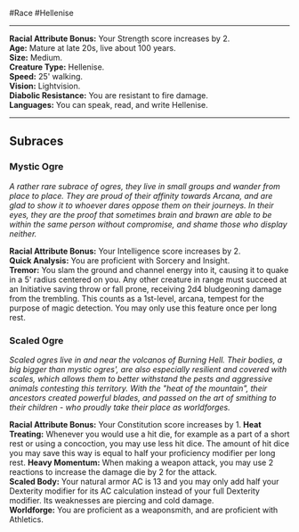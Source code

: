 #Race #Hellenise 
- - -
**Racial Attribute Bonus:** Your Strength score increases by 2.  
**Age:** Mature at late 20s, live about 100 years.  
**Size:** Medium.  
**Creature Type:** Hellenise.  
**Speed:** 25' walking.  
**Vision:** Lightvision.  
**Diabolic Resistance:** You are resistant to fire damage.  
**Languages:** You can speak, read, and write Hellenise.
- - -
## Subraces
### Mystic Ogre
 
_A rather rare subrace of ogres, they live in small groups and wander from place to place. They are proud of their affinity towards Arcana, and are glad to show it to whoever dares oppose them on their journeys. In their eyes, they are the proof that sometimes brain and brawn are able to be within the same person without compromise, and shame those who display neither._
 
**Racial Attribute Bonus:** Your Intelligence score increases by 2.  
**Quick Analysis:** You are proficient with Sorcery and Insight.  
**Tremor:** You slam the ground and channel energy into it, causing it to quake in a 5' radius centered on you. Any other creature in range must succeed at an Initiative saving throw or fall prone, receiving 2d4 bludgeoning damage from the trembling. This counts as a 1st-level, arcana, tempest for the purpose of magic detection. You may only use this feature once per long rest.
 
### Scaled Ogre
 
_Scaled ogres live in and near the volcanos of Burning Hell. Their bodies, a big bigger than mystic ogres', are also especially resilient and covered with scales, which allows them to better withstand the pests and aggressive animals contesting this territory. With the "heat of the mountain", their ancestors created powerful blades, and passed on the art of smithing to their children - who proudly take their place as worldforges._
 
**Racial Attribute Bonus:** Your Constitution score increases by 1.
**Heat Treating:** Whenever you would use a hit die, for example as a part of a short rest or using a concoction, you may use less hit dice. The amount of hit dice you may save this way is equal to half your proficiency modifier per long rest.
**Heavy Momentum:** When making a weapon attack, you may use 2 reactions to increase the damage die by 2 for the attack.  
**Scaled Body:** Your natural armor AC is 13 and you may only add half your Dexterity modifier for its AC calculation instead of your full Dexterity modifier. Its weaknesses are piercing and cold damage.  
**Worldforge:** You are proficient as a weaponsmith, and are proficient with Athletics.